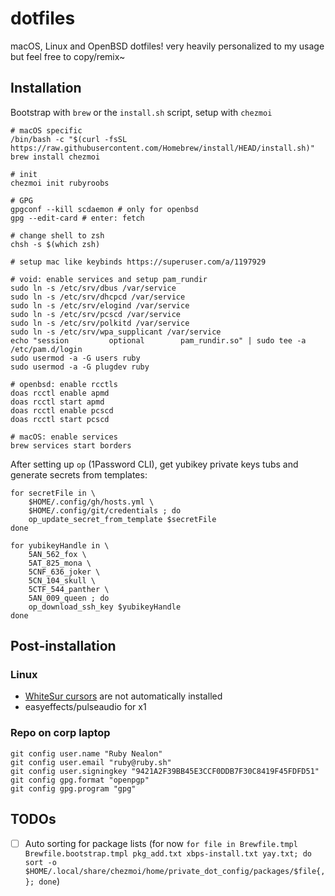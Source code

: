 # dotfiles

macOS, Linux and OpenBSD dotfiles! very heavily personalized to my usage but feel free to copy/remix~

## Installation

Bootstrap with `brew` or the `install.sh` script, setup with `chezmoi`

```shell
# macOS specific
/bin/bash -c "$(curl -fsSL https://raw.githubusercontent.com/Homebrew/install/HEAD/install.sh)"
brew install chezmoi

# init
chezmoi init rubyroobs

# GPG
gpgconf --kill scdaemon # only for openbsd
gpg --edit-card # enter: fetch

# change shell to zsh
chsh -s $(which zsh)

# setup mac like keybinds https://superuser.com/a/1197929

# void: enable services and setup pam_rundir
sudo ln -s /etc/srv/dbus /var/service
sudo ln -s /etc/srv/dhcpcd /var/service
sudo ln -s /etc/srv/elogind /var/service
sudo ln -s /etc/srv/pcscd /var/service
sudo ln -s /etc/srv/polkitd /var/service
sudo ln -s /etc/srv/wpa_supplicant /var/service
echo "session         optional        pam_rundir.so" | sudo tee -a /etc/pam.d/login
sudo usermod -a -G users ruby
sudo usermod -a -G plugdev ruby

# openbsd: enable rcctls
doas rcctl enable apmd
doas rcctl start apmd
doas rcctl enable pcscd
doas rcctl start pcscd 

# macOS: enable services
brew services start borders
```

After setting up `op` (1Password CLI), get yubikey private keys tubs and generate secrets from templates:

```shell
for secretFile in \
    $HOME/.config/gh/hosts.yml \
    $HOME/.config/git/credentials ; do
    op_update_secret_from_template $secretFile
done

for yubikeyHandle in \
    5AN_562_fox \
    5AT_825_mona \
    5CNF_636_joker \
    5CN_104_skull \
    5CTF_544_panther \
    5AN_009_queen ; do
    op_download_ssh_key $yubikeyHandle
done
```

## Post-installation

### Linux

- [WhiteSur cursors](https://github.com/vinceliuice/WhiteSur-cursors/tree/master) are not automatically installed
- easyeffects/pulseaudio for x1

### Repo on corp laptop

```shell
git config user.name "Ruby Nealon"
git config user.email "ruby@ruby.sh"
git config user.signingkey "9421A2F39BB45E3CCF0DDB7F30C8419F45FDFD51"
git config gpg.format "openpgp"
git config gpg.program "gpg"
```

## TODOs

- [ ] Auto sorting for package lists (for now `for file in Brewfile.tmpl Brewfile.bootstrap.tmpl pkg_add.txt xbps-install.txt yay.txt; do sort -o $HOME/.local/share/chezmoi/home/private_dot_config/packages/$file{,}; done`)

